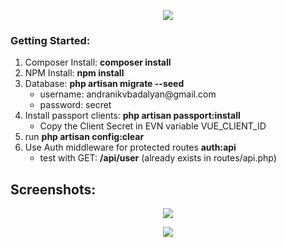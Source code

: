 <p align="center"><img src="http://andranikbadalyan.com/laravelpassportvueauth/img/logo.svg"></p>

<h3>Getting Started:</h3>
<ol>
  <li>Composer Install: <strong>composer install</strong></li>
  <li>NPM Install: <strong>npm install</strong></li>
  <li>
    Database: <strong>php artisan migrate --seed</strong>
    <ul>
        <li>username: andranikvbadalyan@gmail.com</li>
        <li>password: secret</li>
    </ul>
  </li>
  <li>
    Install passport clients: <strong>php artisan passport:install</strong>
    <ul>
        <li>Copy the Client Secret in EVN variable VUE_CLIENT_ID</li>
    </ul>
  </li>
  <li>run <strong>php artisan config:clear</strong></li>
  <li>
  Use Auth middleware for protected routes <strong>auth:api</strong>
    <ul>
        <li>test with GET: <strong>/api/user</strong> (already exists in routes/api.php)</li>
    </ul>
  </li>
</ol>

<h2>Screenshots:</h2>
<p align="center"><img src="http://andranikbadalyan.com/laravelpassportvueauth/img/screenshot1.jpg"></p>
<p align="center"><img src="http://andranikbadalyan.com/laravelpassportvueauth/img/screenshot2.jpg"></p>